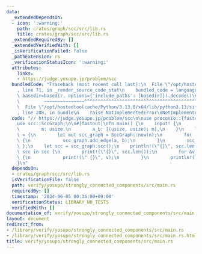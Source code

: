 ```yaml
---
data:
  _extendedDependsOn:
  - icon: ':warning:'
    path: crates/graph/scc/src/lib.rs
    title: crates/graph/scc/src/lib.rs
  _extendedRequiredBy: []
  _extendedVerifiedWith: []
  _isVerificationFailed: false
  _pathExtension: rs
  _verificationStatusIcon: ':warning:'
  attributes:
    links:
    - https://judge.yosupo.jp/problem/scc
  bundledCode: "Traceback (most recent call last):\n  File \"/opt/hostedtoolcache/Python/3.13.8/x64/lib/python3.13/site-packages/onlinejudge_verify/documentation/build.py\"\
    , line 71, in _render_source_code_stat\n    bundled_code = language.bundle(stat.path,\
    \ basedir=basedir, options={'include_paths': [basedir]}).decode()\n          \
    \         ~~~~~~~~~~~~~~~^^^^^^^^^^^^^^^^^^^^^^^^^^^^^^^^^^^^^^^^^^^^^^^^^^^^^^^^^^^^^^^^^^\n\
    \  File \"/opt/hostedtoolcache/Python/3.13.8/x64/lib/python3.13/site-packages/onlinejudge_verify/languages/rust.py\"\
    , line 288, in bundle\n    raise NotImplementedError\nNotImplementedError\n"
  code: "// https://judge.yosupo.jp/problem/scc\n\nuse proconio::{fastout, input};\n\
    use scc::SccGraph;\n\n#[fastout]\nfn main() {\n    input! {\n        n: usize,\n\
    \        m: usize,\n        a_b: [(usize, usize); m],\n    }\n    let scc_graph\
    \ = {\n        let mut scc_graph = SccGraph::new(n);\n        for (a, b) in a_b\
    \ {\n            scc_graph.add_edge(a, b);\n        }\n        scc_graph\n   \
    \ };\n    let scc = scc_graph.scc();\n    println!(\"{}\", scc.len());\n    for\
    \ scc in scc {\n        print!(\"{}\", scc.len());\n        for &v in scc.iter()\
    \ {\n            print!(\" {}\", v);\n        }\n        println!();\n    }\n\
    }\n"
  dependsOn:
  - crates/graph/scc/src/lib.rs
  isVerificationFile: false
  path: verify/yosupo/strongly_connected_components/src/main.rs
  requiredBy: []
  timestamp: '2024-06-05 00:36:00+09:00'
  verificationStatus: LIBRARY_NO_TESTS
  verifiedWith: []
documentation_of: verify/yosupo/strongly_connected_components/src/main.rs
layout: document
redirect_from:
- /library/verify/yosupo/strongly_connected_components/src/main.rs
- /library/verify/yosupo/strongly_connected_components/src/main.rs.html
title: verify/yosupo/strongly_connected_components/src/main.rs
---
```

